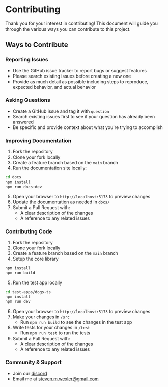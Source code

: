 # Contributing

Thank you for your interest in contributing! This document will guide you through the various ways you can contribute to this project.

## Ways to Contribute

### Reporting Issues

- Use the GitHub issue tracker to report bugs or suggest features
- Please search existing issues before creating a new one
- Provide as much detail as possible including steps to reproduce, expected behavior, and actual behavior

### Asking Questions

- Create a GitHub issue and tag it with `question`
- Search existing issues first to see if your question has already been answered
- Be specific and provide context about what you're trying to accomplish

### Improving Documentation

1. Fork the repository
2. Clone your fork locally
3. Create a feature branch based on the `main` branch
4. Run the documentation site locally:
```bash
cd docs
npm install
npm run docs:dev   
```
5. Open your browser to `http://localhost:5173` to preview changes
6. Update the documentation as needed in `docs/`
7. Submit a Pull Request with:
   - A clear description of the changes
   - A reference to any related issues

### Contributing Code

1. Fork the repository
2. Clone your fork locally
3. Create a feature branch based on the `main` branch
4. Setup the core library
```bash
npm install
npm run build
```
5. Run the test app locally
```bash
cd test-apps/dogs-ts
npm install
npm run dev
```
6. Open your browser to `http://localhost:5173` to preview changes
7. Make your changes in `/src`
    - Run `npm run build` to see the changes in the test app
8. Write tests for your changes in `/test`
    - Run `npm run test` to run the tests
9. Submit a Pull Request with:
   - A clear description of the changes
   - A reference to any related issues

### Community & Support

- Join our [discord](https://discord.gg/aucYm6hMsJ)
- Email me at [steven.m.wexler@gmail.com](mailto:steven.m.wexler@gmail.com)